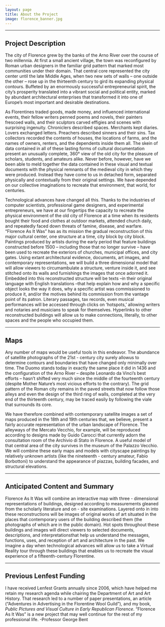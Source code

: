 ```yaml
---
layout: page
title: About the Project
image: florence_banner.jpg
---
```


<hr class="major" />

<h2>Project Description</h2>
<p>The city of Florence grew by the banks of the Arno River over the course of two millennia. At first a small ancient village, the town was reconfigured by Roman urban designers in the familiar grid pattern that marked most communities under their domain. That central core represented the city center until the late Middle Ages, when two new sets of walls – one outside the other – rose up in the thirteenth century to gird its expanding physical contours. Buffeted by an enormously successful entrepreneurial spirit, the city’s prosperity translated into a vibrant social and political entity, marked by abundant architectural enterprises that transformed it into one of Europe’s most important and desirable destinations.</p>
<p>As Florentines traded goods, made money, and influenced international events, their fellow writers penned poems and novels, their painters frescoed walls, and their sculptors carved effigies and scenes with surprising ingenuity. Chroniclers described spaces. Merchants kept diaries. Lovers exchanged letters. Preachers described sinners and their sins. Tax collectors recorded the contents of houses, the locations of farms, and the names of owners, renters, and the dependents inside them all. The skein of data contained in all of these lasting forms of cultural documentation present an unusually complete, 360° view of the old city for the pleasure of scholars, students, and amateurs alike. Never before, however, have we been able to meld together the data contained in these visual and textual documents with the physical remnants of the medieval city in which they were produced. Instead they have come to us in detached form, separated physically and contextually from their original settings. We have depended on our collective imaginations to recreate that environment, that world, for centuries.</p>
<p>Technological advances have changed all this. Thanks to the industries of computer scientists, professional game designers, and experimental entrepreneurs, we have at our fingertips the capacity to recreate the physical environment of the old city of Florence at a time when its residents bought their food and clothes at outdoor markets, attended church daily, and repeatedly faced down threats of famine, disease, and warfare. “Florence As It Was” has as its mission the gradual reconstruction of this major cultural center, one structure at a time, city block by city block. Paintings produced by artists during the early period that feature buildings constructed before 1500 – including those that no longer survive – have been used to recreate the exteriors of churches, municipal offices, and city gates. Using extant architectural evidence, documents, art images, and contemporary representations, we will build a three dimensional model that will allow viewers to circumambulate a structure, venture inside it, and see stitched onto its walls and furnishings the images that once adorned it. Embedded into this reconstructed structure will be texts –in their original language with English translations –that help explain how and why a specific object looks the way it does, why a specific artist was commissioned to produce it, and/or the motives behind its commission from the vantage point of its patron. Literary passages, tax records, even musical performances will be accessed through clicks on ‘hotspots,’ allowing writers and notaries and musicians to speak for themselves. Hyperlinks to other reconstructed buildings will allow us to make connections, literally, to other spaces and the people who occupied them.</p>

<hr class="major" />

<h2>Maps</h2>
<p>Any number of maps would be useful tools in this endeavor. The abundance of satellite photographs of the 21st - century city surely allowus to determine contours and boundaries that have changed only minimally over time. The Duomo stands today in exactly the same place it did in 1436 and the configuration of the Arno River – despite Leonardo da Vinci’s best efforts – hasn’t shifted very much since the middle of the fourteenth century (despite Mother Nature’s most vicious efforts to the contrary). The grid pattern of the Roman city remains in the paved streets that now follow those alleys and even the design of the third ring of walls, completed at the very end of the thirteenth century, may be traced easily by following the viale that surrounds its core.</p>
<p>We have therefore combined with contemporary satellite images a set of maps produced in the 18th and 19th centuries that, we believe, present a fairly accurate representation of the urban landscape of Florence. The alleyways of the Mercato Vecchio, for example, will be reproduced according to designs made by Guido Carocci that currently adorn the consultation room of the Archivio di Stato in Florence. A useful model of that central area of the city survives in the museum of the Palazzo Vecchio. We will combine these early maps and models with cityscape paintings by relatively unknown artists (like the nineteenth - century amateur, Fabio Borbottoni) to understand the appearance of piazzas, building facades, and structural elevations.</p>

<hr class="major" />

<h2>Anticipated Content and Summary</h2>
<p>Florence As It Was will combine an interactive map with three - dimensional representations of buildings, designed according to measurements gleaned from the scholarly literature and on - site examinations. Layered onto in into these reconstructions will be images of original works of art situated in the places that contemporary users of the building described them (the photographs of which are in the public domain). Hot spots throughout these buildings and images will direct viewers to selected documents, descriptions, and interpretationsthat help us understand the messages, functions, uses, and reception of art and architecture in the past. We imagine a day when technological advances will allow us to take a Virtual Reality tour through these buildings that enables us to recreate the visual experience of a fifteenth-century Florentine.</p>

<hr class="major">

<h2>Previous Lenfest Funding</h2>
<p>I have received Lenfest Grants annually since 2006, which have helped me retain my research agenda while chairing the Department of Art and Art History. That research led to a number of paper presentations, an article (“Adventures in Advertising in the Florentine Wool Guild”), and my book, <i>Public Pictures and Visual Culture in Early Republican Florence</i>. “Florence As It Was” is a new project that may well continue for the rest of my professional life. -Professor George Bent</p>

